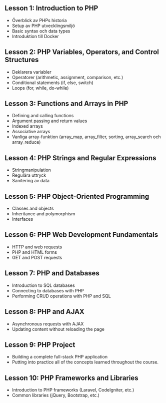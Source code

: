 
## Lesson 1: Introduction to PHP

- Överblick av PHPs historia
- Setup av PHP utvecklingsmiljö
- Basic syntax och data types
- Introduktion till Docker

## Lesson 2: PHP Variables, Operators, and Control Structures

- Deklarera variabler
- Operatorer (arithmetic, assignment, comparison, etc.)
- Conditional statements (if, else, switch)
- Loops (for, while, do-while)

## Lesson 3: Functions and Arrays in PHP

- Defining and calling functions
- Argument passing and return values
- Indexed arrays
- Associative arrays
- Vanliga array-funktion (array_map, array_filter, sorting, array_search och array_reduce)

## Lesson 4: PHP Strings and Regular Expressions

- Stringmanipulation  
- Regulära uttryck
- Sanitering av data

## Lesson 5: PHP Object-Oriented Programming

- Classes and objects
- Inheritance and polymorphism
- Interfaces

## Lesson 6: PHP Web Development Fundamentals

- HTTP and web requests
- PHP and HTML forms
- GET and POST requests

## Lesson 7: PHP and Databases

- Introduction to SQL databases
- Connecting to databases with PHP
- Performing CRUD operations with PHP and SQL

## Lesson 8: PHP and AJAX

- Asynchronous requests with AJAX
- Updating content without reloading the page

## Lesson 9: PHP Project

- Building a complete full-stack PHP application
- Putting into practice all of the concepts learned throughout the course.

## Lesson 10: PHP Frameworks and Libraries

- Introduction to PHP frameworks (Laravel, CodeIgniter, etc.)
- Common libraries (jQuery, Bootstrap, etc.)
